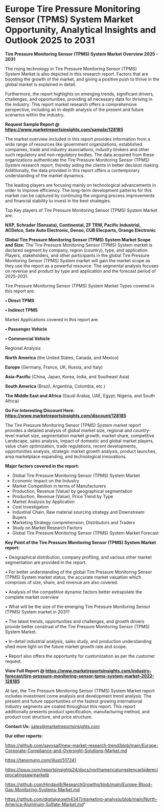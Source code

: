 # Europe Tire Pressure Monitoring Sensor (TPMS) System Market Opportunity, Analytical Insights and Outlook 2025 to 2031

<Strong> Tire Pressure Monitoring Sensor (TPMS) System Market Overview 2025 - 2031</strong>

The rising technology in Tire Pressure Monitoring Sensor (TPMS) System Market is also depicted in this research report. Factors that are boosting the growth of the market, and giving a positive push to thrive in the global market is explained in detail.

Furthermore, the report highlights on emerging trends, significant drivers, challenges, and opportunities, providing all necessary data for thriving in the industry. This report market research offers a comprehensive perspective, including an in-depth analysis of the present and future scenarios within the industry.

<strong>Request Sample Report @ <a href=https://www.marketreportsinsights.com/sample/128185>https://www.marketreportsinsights.com/sample/128185</a></strong>

The market overview included in this report provides information from a wide range of resources like government organizations, established companies, trade and industry associations, industry brokers and other such regulatory and non-regulatory bodies. The data acquired from these organizations authenticate the Tire Pressure Monitoring Sensor (TPMS) System research report, thereby aiding the clients in better decision making. Additionally, the data provided in this report offers a contemporary understanding of the market dynamics.

The leading players are focusing mainly on technological advancements in order to improve efficiency. The long-term development patterns for this market can be captured by continuing the ongoing process improvements and financial stability to invest in the best strategies.

Top Key players of Tire Pressure Monitoring Sensor (TPMS) System Market are:

<strong>NXP, Schrader (Sensata), Continental, ZF TRW, Pacific Industrial, ACDelco, Sate Auto Electronic, Denso, CUB Elecparts, Orange Electronic</strong>

<strong><b>Global Tire Pressure Monitoring Sensor (TPMS) System Market Scope and Size:</b></strong>
The Tire Pressure Monitoring Sensor (TPMS) System market is declared segment by company, region (country), type, and application. Players, stakeholders, and other participants in the global Tire Pressure Monitoring Sensor (TPMS) System market will gain the market scope as they use the report as a powerful resource. The segmental analysis focuses on revenue and product by type and application and the forecast period of 2025-2031.

Tire Pressure Monitoring Sensor (TPMS) System Market Types covered in this report are:

<strong>• Direct TPMS

• Indirect TPMS</strong>

Market Applications covered in this report are:

<strong>• Passenger Vehicle

• Commercial Vehicle</strong> 

Regional Analysis

<strong>North America</strong> (the United States, Canada, and Mexico)

<strong>Europe</strong> (Germany, France, UK, Russia, and Italy)

<strong>Asia-Pacific</strong> (China, Japan, Korea, India, and Southeast Asia)

<strong>South America</strong> (Brazil, Argentina, Colombia, etc.)

<strong>The Middle East and Africa</strong> (Saudi Arabia, UAE, Egypt, Nigeria, and South Africa)

<strong>Go For Interesting Discount Here: <a href=https://www.marketreportsinsights.com/discount/128185>https://www.marketreportsinsights.com/discount/128185</a></strong>

The Tire Pressure Monitoring Sensor (TPMS) System market report provides a detailed analysis of global market size, regional and country-level market size, segmentation market growth, market share, competitive Landscape, sales analysis, impact of domestic and global market players, value chain optimization, trade regulations, recent developments, opportunities analysis, strategic market growth analysis, product launches, area marketplace expanding, and technological innovations.

<strong><b>Major factors covered in the report:</b></strong>
<ul>
  <li>Global Tire Pressure Monitoring Sensor (TPMS) System Market </li>
  <li>Economic Impact on the Industry</li>
  <li>Market Competition in terms of Manufacturers</li>
  <li>Production, Revenue (Value) by geographical segmentation</li>
  <li>Production, Revenue (Value), Price Trend by Type</li>
  <li>Market Analysis by Application</li>
  <li>Cost Investigation</li>
  <li>Industrial Chain, Raw material sourcing strategy and Downstream Buyers</li>
  <li>Marketing Strategy comprehension, Distributors and Traders</li>
  <li>Study on Market Research Factors</li>
  <li>Global Tire Pressure Monitoring Sensor (TPMS) System Market Forecast</li>
</ul>

<strong><b>Key Point of the Tire Pressure Monitoring Sensor (TPMS) System Market report:</b></strong>

• Geographical distribution, company profiling, and various other market segmentation are provided in the report.

• For better understanding of the global Tire Pressure Monitoring Sensor (TPMS) System market status, the accurate market valuation which comprises of size, share, and revenue are also covered.

• Analysis of the competitive dynamic factors better extrapolate the complete market overview

• What will be the size of the emerging Tire Pressure Monitoring Sensor (TPMS) System market in 2031?

• The latest trends, opportunities and challenges, and growth drivers provide better construal of the Tire Pressure Monitoring Sensor (TPMS) System Market.

• In-detail industrial analysis, sales study, and production understanding shed more light on the future market growth rate and scope.

• Report also offers the opportunity for customization as per the customer request.

<strong><b>View Full Report @ <a href=https://www.marketreportsinsights.com/industry-forecast/tire-pressure-monitoring-sensor-tpms-system-market-2022-128185>https://www.marketreportsinsights.com/industry-forecast/tire-pressure-monitoring-sensor-tpms-system-market-2022-128185</a></b></strong>


At last, the Tire Pressure Monitoring Sensor (TPMS) System Market report includes investment come analysis and development trend analysis. The present and future opportunities of the fastest growing international industry segments are coated throughout this report. This report additionally presents product specification, manufacturing method, and product cost structure, and price structure.

<strong>Contact Us:</strong>
sales@marketreportsinsights.com

<strong>Our other reports:</strong>

<a href=https://github.com/sayysaif/new-market-research-trend/blob/main/Europe-Corporate-Compliance-and-Oversight-Solutions-Market.md>https://github.com/sayysaif/new-market-research-trend/blob/main/Europe-Corporate-Compliance-and-Oversight-Solutions-Market.md</a>

<a href=https://tanomuno.com/illust/517241>https://tanomuno.com/illust/517241</a>

<a href=https://issuu.com/reportsinsights24/docs/northamericatungstencarbidereciprocatingsawmarketb>https://issuu.com/reportsinsights24/docs/northamericatungstencarbidereciprocatingsawmarketb</a>

<a href=https://github.com/Hindavi8/ResearchGrowths/blob/main/Europe-Blood-Gas-Monitoring-Systems-Market.md>https://github.com/Hindavi8/ResearchGrowths/blob/main/Europe-Blood-Gas-Monitoring-Systems-Market.md</a>

<a href=https://github.com/digitalgrowth4347/marketing-analysis/blob/main/North-America-Aluminum-Sulfate-Market.md>https://github.com/digitalgrowth4347/marketing-analysis/blob/main/North-America-Aluminum-Sulfate-Market.md</a>"
